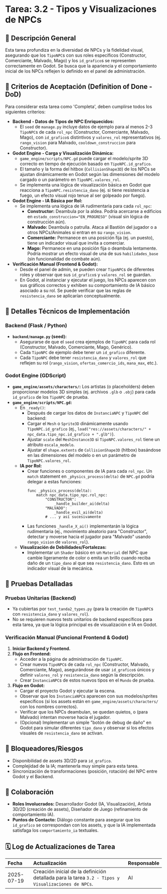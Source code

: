 # Tarea: 3.2 - Tipos y Visualizaciones de NPCs

## 📝 Descripción General

Esta tarea profundiza en la diversidad de NPCs y la fidelidad visual, asegurando que los `TipoNPC`s con sus roles específicos (Constructor, Comerciante, Malvado, Mago) y los `id_grafico`s se representen correctamente en Godot. Se busca que la apariencia y el comportamiento inicial de los NPCs reflejen lo definido en el panel de administración.

## 🎯 Criterios de Aceptación (Definition of Done - DoD)

Para considerar esta tarea como 'Completa', deben cumplirse todos los siguientes criterios:

* **Backend - Datos de Tipos de NPC Enriquecidos:**
    * El `seed` de `manage.py` incluye datos de ejemplo para al menos 2-3 `TipoNPC`s de cada `rol_npc` (Constructor, Comerciante, Malvado, Mago), con `id_grafico`s distintivos y `valores_rol` representativos (ej. `rango_vision` para Malvado, `cooldown_construccion` para Constructor).
* **Godot Engine - Carga y Visualización Dinámica:**
    * `game_engine/scripts/NPC.gd` puede cargar el modelo/sprite 3D correcto en tiempo de ejecución basado en `TipoNPC.id_grafico`.
    * El tamaño y la forma del hitbox (`CollisionShape3D`) de los NPCs se ajustan dinámicamente en Godot según las dimensiones del modelo cargado o un parámetro en `TipoNPC.valores_rol`.
    * Se implementa una lógica de visualización básica en Godot que reacciona a `TipoNPC.resistencia_dano` (ej. si tiene resistencia a fuego, un efecto visual rojo tenue al ser golpeado por fuego).
* **Godot Engine - IA Básica por Rol:**
    * Se implementa una lógica de IA rudimentaria para cada `rol_npc`:
        * **Constructor:** Deambula por la aldea. Podría acercarse a edificios en `estado_construccion="EN_PROGRESO"` (visual sin lógica de construcción aún).
        * **Malvado:** Deambula o patrulla. Ataca al Bastión del jugador o a otros NPCs/Animales si entran en su `rango_vision`.
        * **Comerciante:** Permanece en una posición fija (ej. un puesto), tiene un indicador visual que invita a comerciar.
        * **Mago:** Permanece en una posición fija o deambula lentamente. Podría mostrar un efecto visual de una de sus `habilidades_base` (sin funcionalidad de combate aún).
* **Verificación Manual (Frontend & Godot):**
    * Desde el panel de admin, se pueden crear `TipoNPC`s de diferentes roles y observar que sus `id_grafico`s y `valores_rol` se guardan.
    * En Godot, al instanciar y ejecutar el juego, los NPCs aparecen con sus gráficos correctos y exhiben su comportamiento de IA básico asociado a su rol. Se puede verificar que las reglas de `resistencia_dano` se aplicarían conceptualmente.

## 🔧 Detalles Técnicos de Implementación

### Backend (Flask / Python)

* **`backend/manage.py` (seed):**
    * Asegurarse de que el `seed` crea ejemplos de `TipoNPC` para cada rol (Constructor, Malvado, Comerciante, Mago, Genérico).
    * Cada `TipoNPC` de ejemplo debe tener un `id_grafico` diferente.
    * Cada `TipoNPC` debe tener `resistencia_dano` y `valores_rol` que reflejen su rol (`rango_vision`, `ofertas_comercio_ids`, `mana_max`, etc.).

### Godot Engine (GDScript)

* **`game_engine/assets/characters/`:** Los artistas (o placeholders) deben proporcionar modelos 3D simples (ej. archivos `.glb` o `.obj`) para cada `id_grafico` de los `TipoNPC` de prueba.
* **`game_engine/scripts/NPC.gd`:**
    * En `_ready()`:
        * Después de cargar los datos de `InstanciaNPC` y `TipoNPC` del backend:
        * Cargar el `Mesh` o `Sprite3D` dinámicamente usando `TipoNPC.id_grafico` (ej., `load("res://assets/characters/" + npc_data.tipo_npc.id_grafico + ".glb")`).
        * Ajustar `scale` del `MeshInstance3D` si `TipoNPC.valores_rol` tiene un atributo `escala_modelo`.
        * Ajustar el `shape.extents` de `CollisionShape3D` (hitbox) basándose en las dimensiones del modelo o en un parámetro de `TipoNPC.valores_rol`.
    * **IA por Rol:**
        * Crear funciones o componentes de IA para cada `rol_npc`. Un `match` statement en `_physics_process(delta)` de `NPC.gd` podría delegar a estas funciones:
            ```gdscript
            func _physics_process(delta):
                match npc_data.tipo_npc.rol_npc:
                    "CONSTRUCTOR":
                        _handle_builder_ai(delta)
                    "MALVADO":
                        _handle_evil_ai(delta)
                    # ... y así sucesivamente
            ```
        * Las funciones `_handle_X_ai()` implementarán la lógica rudimentaria (ej., movimiento aleatorio para "Constructor", detectar y moverse hacia el jugador para "Malvado" usando `rango_vision` de `valores_rol`).
    * **Visualización de Debilidades/Fortalezas:**
        * Implementar un `Shader` básico en un `Material` del NPC que cambie ligeramente de color o emita un brillo cuando reciba daño de un `tipo_dano` al que sea `resistencia_dano`. Esto es un indicador visual de la mecánica.

## 🧪 Pruebas Detalladas

### Pruebas Unitarias (Backend)

* Ya cubiertas por `test_tanda2_types.py` (para la creación de `TipoNPC`s con `resistencia_dano` y `valores_rol`).
* No se requieren nuevos tests unitarios de backend específicos para esta tarea, ya que la lógica principal es de visualización e IA en Godot.

### Verificación Manual (Funcional Frontend & Godot)

1.  **Iniciar Backend y Frontend.**
2.  **Flujo en Frontend:**
    * Acceder a la página de administración de `TipoNPC`.
    * Crear nuevos `TipoNPC`s de cada `rol_npc` (Constructor, Malvado, Comerciante, Mago), asegurándose de usar `id_grafico`s únicos y definir `valores_rol` y `resistencia_dano` según la descripción.
    * Crear `InstanciaNPC`s de estos nuevos tipos en el `Mundo` de prueba.
3.  **Flujo en Godot:**
    * Cargar el proyecto Godot y ejecutar la escena.
    * Observar que los `InstanciaNPC`s aparecen con sus modelos/sprites específicos (si los assets están en `game_engine/assets/characters/` con los nombres correctos).
    * Verificar que los NPCs deambulan, se quedan quietos, o (para Malvado) intentan moverse hacia el jugador.
    * (Opcional) Implementar un simple "botón de debug de daño" en Godot para simular diferentes `tipo_dano` y observar si los efectos visuales de `resistencia_dano` se activan.

## 🚧 Bloqueadores/Riesgos

* Disponibilidad de assets 3D/2D para `id_grafico`.
* Complejidad de la IA; mantenerla muy simple para esta tarea.
* Sincronización de transformaciones (posición, rotación) del NPC entre Godot y el Backend.

## 🤝 Colaboración

* **Roles Involucrados:** Desarrollador Godot (IA, Visualización), Artista 3D/2D (creación de assets), Diseñador de Juego (refinamiento de comportamiento IA).
* **Puntos de Contacto:** Diálogo constante para asegurar que los `id_grafico` se correspondan con los assets, y que la IA implementada satisfaga los `comportamiento_ia` textuales.

## 🗓️ Log de Actualizaciones de Tarea

| Fecha       | Actualización                                                                                  | Responsable |
| :---------- | :--------------------------------------------------------------------------------------------- | :---------- |
| 2025-07-19  | Creación inicial de la definición detallada para la tarea `3.2 - Tipos y Visualizaciones de NPCs`. | AI          |